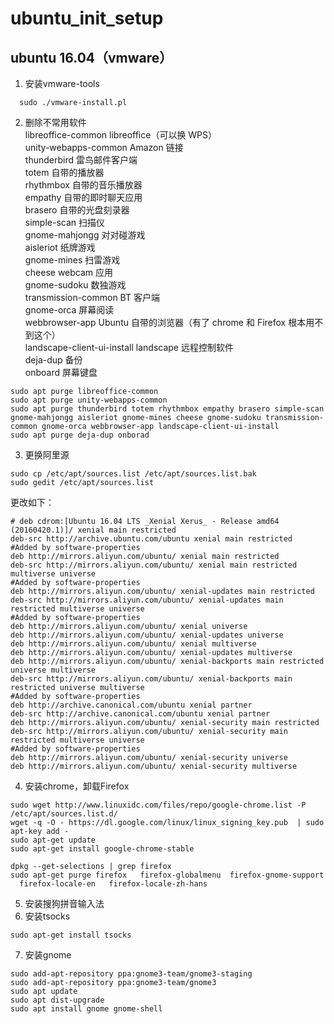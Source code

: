 # ubuntu_init_setup
## ubuntu 16.04（vmware）  
1. 安装vmware-tools  
```shell
  sudo ./vmware-install.pl
```
2. 删除不常用软件  
libreoffice-common libreoffice（可以换 WPS）  
unity-webapps-common Amazon 链接  
thunderbird 雷鸟邮件客户端  
totem 自带的播放器  
rhythmbox 自带的音乐播放器  
empathy 自带的即时聊天应用  
brasero 自带的光盘刻录器  
simple-scan 扫描仪  
gnome-mahjongg 对对碰游戏  
aisleriot 纸牌游戏  
gnome-mines 扫雷游戏  
cheese webcam 应用  
gnome-sudoku 数独游戏  
transmission-common BT 客户端    
gnome-orca 屏幕阅读  
webbrowser-app Ubuntu 自带的浏览器（有了 chrome 和 Firefox 根本用不到这个）  
landscape-client-ui-install landscape 远程控制软件  
deja-dup 备份  
onboard 屏幕键盘  
```shell
sudo apt purge libreoffice-common  
sudo apt purge unity-webapps-common  
sudo apt purge thunderbird totem rhythmbox empathy brasero simple-scan gnome-mahjongg aisleriot gnome-mines cheese gnome-sudoku transmission-common gnome-orca webbrowser-app landscape-client-ui-install 
sudo apt purge deja-dup onborad
```
3. 更换阿里源
```shell
sudo cp /etc/apt/sources.list /etc/apt/sources.list.bak
sudo gedit /etc/apt/sources.list
```
更改如下：
```
# deb cdrom:[Ubuntu 16.04 LTS _Xenial Xerus_ - Release amd64 (20160420.1)]/ xenial main restricted
deb-src http://archive.ubuntu.com/ubuntu xenial main restricted
#Added by software-properties
deb http://mirrors.aliyun.com/ubuntu/ xenial main restricted
deb-src http://mirrors.aliyun.com/ubuntu/ xenial main restricted multiverse universe
#Added by software-properties
deb http://mirrors.aliyun.com/ubuntu/ xenial-updates main restricted
deb-src http://mirrors.aliyun.com/ubuntu/ xenial-updates main restricted multiverse universe
#Added by software-properties
deb http://mirrors.aliyun.com/ubuntu/ xenial universe
deb http://mirrors.aliyun.com/ubuntu/ xenial-updates universe
deb http://mirrors.aliyun.com/ubuntu/ xenial multiverse
deb http://mirrors.aliyun.com/ubuntu/ xenial-updates multiverse
deb http://mirrors.aliyun.com/ubuntu/ xenial-backports main restricted universe multiverse
deb-src http://mirrors.aliyun.com/ubuntu/ xenial-backports main restricted universe multiverse
#Added by software-properties
deb http://archive.canonical.com/ubuntu xenial partner
deb-src http://archive.canonical.com/ubuntu xenial partner
deb http://mirrors.aliyun.com/ubuntu/ xenial-security main restricted
deb-src http://mirrors.aliyun.com/ubuntu/ xenial-security main restricted multiverse universe
#Added by software-properties
deb http://mirrors.aliyun.com/ubuntu/ xenial-security universe
deb http://mirrors.aliyun.com/ubuntu/ xenial-security multiverse
```
4. 安装chrome，卸载Firefox
```shell
sudo wget http://www.linuxidc.com/files/repo/google-chrome.list -P /etc/apt/sources.list.d/
wget -q -O - https://dl.google.com/linux/linux_signing_key.pub  | sudo apt-key add -
sudo apt-get update
sudo apt-get install google-chrome-stable

dpkg --get-selections | grep firefox
sudo apt-get purge firefox   firefox-globalmenu  firefox-gnome-support   firefox-locale-en   firefox-locale-zh-hans
```
5. 安装搜狗拼音输入法
6. 安装tsocks
```shell
sudo apt-get install tsocks
```
7. 安装gnome
```shell
sudo add-apt-repository ppa:gnome3-team/gnome3-staging
sudo add-apt-repository ppa:gnome3-team/gnome3
sudo apt update
sudo apt dist-upgrade
sudo apt install gnome gnome-shell
```